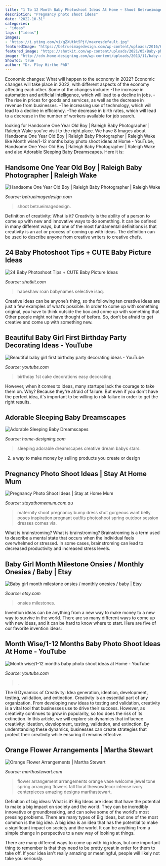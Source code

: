 ```yaml
---
title: "1 To 12 Month Baby Photoshoot Ideas At Home ~ Shoot Betrueimagedesign"
description: "Pregnancy photo shoot ideas"
date: "2022-10-31"
categories:
- "ideas"
tags: ["ideas"]
images:
- "https://i.ytimg.com/vi/gZXUtkt5PjY/maxresdefault.jpg"
featuredImage: "https://betrueimagedesign.com/wp-content/uploads/2016/01/12-10286-post/raleigh-baby-photographer(pp_w768_h1088).jpg"
featured_image: "https://shotkit.com/wp-content/uploads/2021/05/Baby-photoshoot-gift-habeshaw.jpg"
image: "http://cdn.home-designing.com/wp-content/uploads/2013/11/baby-reaches-for-the-stars.jpeg"
ShowToc: true
author: "Dr. Floy Hirthe PhD"
---
```



Economic changes: What will happen to the economy in 2022?
Economic changes will take place in 2022, with different aspects of the economy affecting each other. Some of the changes include: 
-The increase in automation and artificial intelligence, which will lead to a decline in jobs. 
-The rise in prices for goods and services, as well as the decrease in revenue from businesses. 
-The increasing use of technology, which will lead to a decline in efficiency. 
-The decrease in birth rates, which will lead to a decrease in the number of workers available for job search.

	

		
looking for Handsome One Year Old Boy | Raleigh Baby Photographer | Raleigh Wake you've visit to the right place. We have 8 Images about Handsome One Year Old Boy | Raleigh Baby Photographer | Raleigh Wake like Month wise/1-12 months baby photo shoot ideas at Home - YouTube, Handsome One Year Old Boy | Raleigh Baby Photographer | Raleigh Wake and also Adorable Sleeping Baby Dreamscapes. Here it is:
		
    
## Handsome One Year Old Boy | Raleigh Baby Photographer | Raleigh Wake

<img loading=lazy src="https://betrueimagedesign.com/wp-content/uploads/2016/01/12-10286-post/raleigh-baby-photographer(pp_w768_h1088).jpg" onerror="this.onerror=null;this.src='https://tse2.mm.bing.net/th?id=OIP.Owf8r7RwJr7t37GHrpy6iAHaKf&amp;pid=15.1';" alt="Handsome One Year Old Boy | Raleigh Baby Photographer | Raleigh Wake">

_Source: betrueimagedesign.com_

>shoot betrueimagedesign. 

	

Definition of creativity: What is it?
Creativity is the ability of a person to come up with new and innovative ways to do something. It can be defined in many different ways, but one of the most fundamental definitions is that creativity is an act or process of coming up with ideas. The definition can be used to describe anyone from creative writers to creative chefs.

    
## 24 Baby Photoshoot Tips + CUTE Baby Picture Ideas

<img loading=lazy src="https://shotkit.com/wp-content/uploads/2021/05/Baby-photoshoot-gift-habeshaw.jpg" onerror="this.onerror=null;this.src='https://tse2.mm.bing.net/th?id=OIP.y8kkXX-psSFBOq3yfiMK6AHaE8&amp;pid=15.1';" alt="24 Baby Photoshoot Tips + CUTE Baby Picture Ideas">

_Source: shotkit.com_

>habeshaw roan babynames selective isaq. 

	

Creative ideas can be anyone’s thing, so the following ten creative ideas are just a few examples of what’s possible. In order to come up with something original, you have to think outside the box and come up with something that Other people might not have thought of before. So, don’t be afraid to get creative and come up with something new.

    
## Beautiful Baby Girl First Birthday Party Decorating Ideas - YouTube

<img loading=lazy src="https://i.ytimg.com/vi/gZXUtkt5PjY/maxresdefault.jpg" onerror="this.onerror=null;this.src='https://tse4.mm.bing.net/th?id=OIP.mWzPMqBb-32_LoMnqyLGFQHaEK&amp;pid=15.1';" alt="Beautiful baby girl first birthday party decorating ideas - YouTube">

_Source: youtube.com_

>birthday 1st cake decorations easy decorating. 

	

However, when it comes to ideas, many startups lack the courage to take them on. Why? Because they're afraid of failure. But even if you don't have the perfect idea, it's important to be willing to risk failure in order to get the right results.

    
## Adorable Sleeping Baby Dreamscapes

<img loading=lazy src="http://cdn.home-designing.com/wp-content/uploads/2013/11/baby-reaches-for-the-stars.jpeg" onerror="this.onerror=null;this.src='https://tse3.mm.bing.net/th?id=OIP.1qcYTKBFSjkcS8s9wH9ISQHaJ8&amp;pid=15.1';" alt="Adorable Sleeping Baby Dreamscapes">

_Source: home-designing.com_

>sleeping adorable dreamscapes creative dream babys stars. 

	

2. a way to make money by selling products you create or design

    
## Pregnancy Photo Shoot Ideas | Stay At Home Mum

<img loading=lazy src="https://www.stayathomemum.com.au/wp-content/uploads/2015/07/1a4c5055f6f852f3a68791ae1c305a5c-e1440671559196.jpg" onerror="this.onerror=null;this.src='https://tse2.mm.bing.net/th?id=OIP.Fjm91b3Np2LW1jYISqyxgQAAAA&amp;pid=15.1';" alt="Pregnancy Photo Shoot Ideas | Stay at Home Mum">

_Source: stayathomemum.com.au_

>maternity shoot pregnancy bump dress shot gorgeous want belly poses inspiration pregnant outfits photoshoot spring outdoor session dresses comes via. 

	

What is brainstroming?
What is brainstroming? Brainstroming is a term used to describe a mental state that occurs when the individual feels overwhelmed or stressed. In some cases, brainstroming can lead to decreased productivity and increased stress levels.

    
## Baby Girl Month Milestone Onsies / Monthly Onesies / Baby | Etsy

<img loading=lazy src="https://i.etsystatic.com/14983752/r/il/8995de/1544562497/il_794xN.1544562497_brw0.jpg" onerror="this.onerror=null;this.src='https://tse2.mm.bing.net/th?id=OIP.y4ABuVNB-aqxy8MpvL72EAHaKv&amp;pid=15.1';" alt="Baby girl month milestone onsies / monthly onesies / baby | Etsy">

_Source: etsy.com_

>onsies milestones. 

	

Invention ideas can be anything from a new way to make money to a new way to survive in the world. There are so many different ways to come up with new ideas, and it can be hard to know where to start. Here are five of our favorite invention ideas:

    
## Month Wise/1-12 Months Baby Photo Shoot Ideas At Home - YouTube

<img loading=lazy src="https://i.ytimg.com/vi/t0_QWlxShlo/maxresdefault.jpg" onerror="this.onerror=null;this.src='https://tse1.mm.bing.net/th?id=OIP.scUCddQZKns8J55uRi-1uQHaEK&amp;pid=15.1';" alt="Month wise/1-12 months baby photo shoot ideas at Home - YouTube">

_Source: youtube.com_

>. 

	

The 6 Dynamics of Creativity: Idea generation, ideation, development, testing, validation, and extinction.
Creativity is an essential part of any organization. From developing new ideas to testing and validation, creativity is a vital tool that businesses use to drive their success. However, as creativity continues to grow in popularity, so too does the risk of its extinction. In this article, we will explore six dynamics that influence creativity: ideation, development, testing, validation, and extinction. By understanding these dynamics, businesses can create strategies that protect their creativity while ensuring it remains effective.

    
## Orange Flower Arrangements | Martha Stewart

<img loading=lazy src="https://assets.marthastewart.com/styles/wmax-1500/d28/flower-arranging-la101992-22/flower-arranging-la101992-22_sq.jpg?itok=8Ejl4uZD" onerror="this.onerror=null;this.src='https://tse2.mm.bing.net/th?id=OIP.V4S5l_U9JwGomk0bZT7rSAHaHa&amp;pid=15.1';" alt="Orange Flower Arrangements | Martha Stewart">

_Source: marthastewart.com_

>flower arrangement arrangements orange vase welcome jewel tone spring arranging flowers fall floral thewowdecor intense ivory centerpieces amazing designs marthastewart. 

	

Definition of big ideas: What is it?
Big Ideas are ideas that have the potential to make a big impact on society and the world. They can be incredibly innovative or groundbreaking, and can solve some of the world's most pressing problems.
There are many types of Big Ideas, but one of the most common is the big idea. A big idea is an idea that has the potential to make a significant impact on society and the world. It can be anything from a simple change in perspective to a new way of looking at things.

There are many different ways to come up with big ideas, but one important thing to remember is that they need to be pretty great in order for them to take off. If your idea isn't really amazing or meaningful, people will likely not take you seriously.

